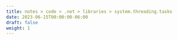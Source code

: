 ```yaml
---
title: notes > code > .net > libraries > system.threading.tasks
date: 2023-06-15T00:00:00-06:00
draft: false
weight: 1
---
```

